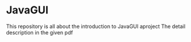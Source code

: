 # JavaGUI
This repository is all about the introduction to JavaGUI aproject 
The detail description in the given pdf
